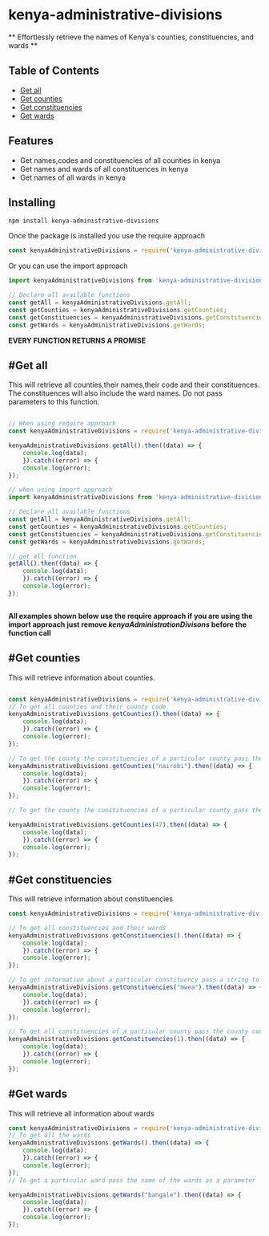 # kenya-administrative-divisions
** Effortlessly retrieve the names of Kenya's counties, constituencies, and wards **
## Table of Contents 
+ [Get all](#get-all)
+ [Get counties](#get-counties)
+ [Get constituencies](#get-constituencies)
+ [Get wards](#get-wards) 

## Features
+ Get names,codes and constituencies of all counties in kenya
+ Get names and wards of all constituences in kenya
+ Get names of all wards in kenya

## Installing

```
npm install kenya-administrative-divisions

```
Once the package is installed you use the require approach

```javascript
const kenyaAdministrativeDivisions = require('kenya-administrative-divisions');

```
Or you can use the import approach 

```javascript
import kenyaAdministrativeDivisions from 'kenya-administrative-divisions';

// Declare all available functions 
const getAll = kenyaAdministrativeDivisions.getAll;
const getCounties = kenyaAdministrativeDivisions.getCounties;
const getConstituencies = kenyaAdministrativeDivisions.getConstituencies;
const getWards = kenyaAdministrativeDivisions.getWards;

```

**EVERY FUNCTION RETURNS A PROMISE**

## #Get all 

This will retrieve all counties,their names,their code and their constituences. The constituences will also include the ward names. Do not pass parameters to this function.

```javascript

// When using require approach
const kenyaAdministrativeDivisions = require('kenya-administrative-divisions');

kenyaAdministrativeDivisions.getAll().then((data) => {
    console.log(data);
    }).catch((error) => {
    console.log(error);
});  

// when using import approach
import kenyaAdministrativeDivisions from 'kenya-administrative-divisions';

// Declare all available functions 
const getAll = kenyaAdministrativeDivisions.getAll;
const getCounties = kenyaAdministrativeDivisions.getCounties;
const getConstituencies = kenyaAdministrativeDivisions.getConstituencies;
const getWards = kenyaAdministrativeDivisions.getWards;

// get all function 
getAll().then((data) => {
    console.log(data);
    }).catch((error) => {
    console.log(error);
});  



```
**All examples shown below use the require approach if you are using the import approach just remove  *kenyaAdministrationDivisons* before the function call**



## #Get counties
This will retrieve information about counties.
```javascript

const kenyaAdministrativeDivisions = require('kenya-administrative-divisions');
// To get all counties and their county code
kenyaAdministrativeDivisions.getCounties().then((data) => {
    console.log(data);
    }).catch((error) => {
    console.log(error);
});

// To get the county the constituencies of a particular county pass the county name
kenyaAdministrativeDivisions.getCounties("nairobi").then((data) => {
    console.log(data);
    }).catch((error) => {
    console.log(error);
});

// To get the county the constituencies of a particular county pass the county code

kenyaAdministrativeDivisions.getCounties(47).then((data) => {
    console.log(data);
    }).catch((error) => {
    console.log(error);
});

```


## #Get constituencies
This will retrieve information about constituencies

```javascript
const kenyaAdministrativeDivisions = require('kenya-administrative-divisions');

// To get all constituencies and their wards
kenyaAdministrativeDivisions.getConstituencies().then((data) => {
    console.log(data);
    }).catch((error) => {
    console.log(error);
});  

// To get information about a particular constituency pass a string to the function
kenyaAdministrativeDivisions.getConstituencies("mwea").then((data) => {
    console.log(data);
    }).catch((error) => {
    console.log(error);
});  

// To get all constituencies of a particular county pass the county code as a parameter
kenyaAdministrativeDivisions.getConstituencies(1).then((data) => {
    console.log(data);
    }).catch((error) => {
    console.log(error);
}); 

```

## #Get wards
This will retrieve all information about wards

```javascript
const kenyaAdministrativeDivisions = require('kenya-administrative-divisions');
// To get all the wards
kenyaAdministrativeDivisions.getWards().then((data) => {
    console.log(data);
    }).catch((error) => {
    console.log(error);
});
// To get a particular ward pass the name of the wards as a parameter

kenyaAdministrativeDivisions.getWards("bangale").then((data) => {
    console.log(data);
    }).catch((error) => {
    console.log(error);
});

```